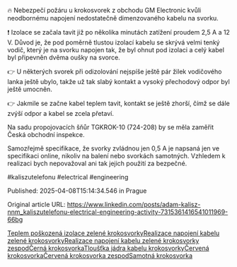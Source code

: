 🔥 Nebezpečí požáru u krokosvorek z obchodu GM Electronic kvůli neodbornému napojení nedostatečně dimenzovaného kabelu na svorku.


❗ Izolace se začala tavit již po několika minutách zatížení proudem 2,5 A a 12 V. Důvod je, že pod poměrně tlustou izolací kabelu se skrývá velmi tenký vodič, který je na svorku napojen tak, že byl ohnut pod izolaci a celý kabel byl připevněn dvěma oušky na svorce.


👉 U některých svorek při odizolování nejspíše ještě pár žilek vodičového lanka ještě ubylo, takže už tak slabý kontakt a vysoký přechodový odpor byl ještě umocněn.


👉 Jakmile se začne kabel teplem tavit, kontakt se ještě zhorší, čímž se dále zvýší odpor a kabel se zcela přetaví.


Na sadu propojovacích šňůr TGKROK-10 (724-208) by se měla zaměřit Česká obchodní inspekce.

Samozřejmě specifikace, že svorky zvládnou jen 0,5 A je napsaná jen ve specifikaci online, nikoliv na balení nebo svorkách samotných. Vzhledem k realizaci bych nepovažoval ani tak jejich použití za bezpečné.


#kaliszutelefonu #electrical #engineering


Published: 2025-04-08T15:14:34.546 in Prague

Original article URL: https://www.linkedin.com/posts/adam-kalisz-nnm_kaliszutelefonu-electrical-engineering-activity-7315361416541011969-66bg

[Teplem poškozená izolace zelené krokosvorky](./media/kroko-svorka-zelena-protavena.jpg)[Realizace napojení kabelu zelené krokosvorky](./media/kroko-svorka-zelena.jpg)[Realizace napojení kabelu zelené krokosvorky zespod](./media/kroko-svorka-zelena-zespod.jpg)[Černá krokosvorka](./media/kroko-svorka-cerna.jpg)[Tloušťka jádra kabelu krokosvorky](./media/kroko-svorka-cerna-drat.jpg)[Červená krokosvorka](./media/kroko-svorka-cervena.jpg)[Červená krokosvorka zespod](./media/kroko-svorka-cervena-zespod.jpg)[Samotná krokosvorka](./media/kroko-svorka-samotna.jpg)